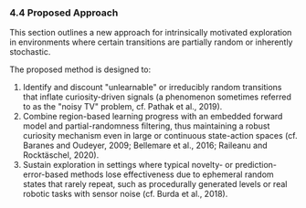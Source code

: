 ### 4.4 Proposed Approach

This section outlines a new approach for intrinsically motivated exploration in environments where certain transitions are partially random or inherently stochastic.

The proposed method is designed to:
1. Identify and discount "unlearnable" or irreducibly random transitions that inflate curiosity-driven signals (a phenomenon sometimes referred to as the "noisy TV" problem, cf. Pathak et al., 2019).
2. Combine region-based learning progress with an embedded forward model and partial-randomness filtering, thus maintaining a robust curiosity mechanism even in large or continuous state-action spaces (cf. Baranes and Oudeyer, 2009; Bellemare et al., 2016; Raileanu and Rocktäschel, 2020).
3. Sustain exploration in settings where typical novelty- or prediction-error-based methods lose effectiveness due to ephemeral random states that rarely repeat, such as procedurally generated levels or real robotic tasks with sensor noise (cf. Burda et al., 2018).
